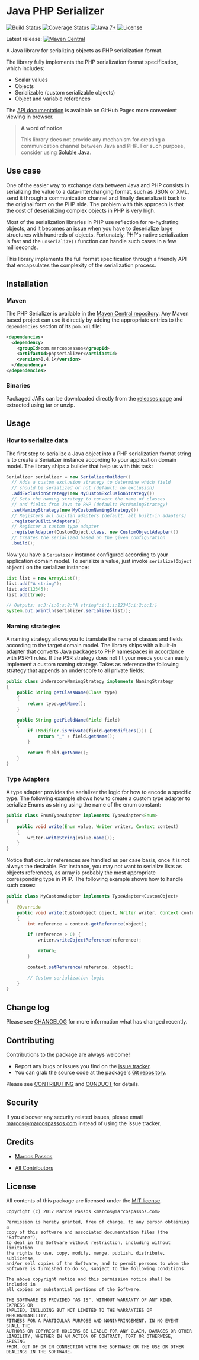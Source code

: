 Java PHP Serializer
===================
[![Build Status][travis-badge]][travis-status]
[![Coverage Status][coverall-badge]][coverall-status]
[![Java 7+][java-badge]][java]
[![License][mit-license-badge]](LICENSE)

Latest release: [![Maven Central][maven-central-badge]][maven-central-latest]

A Java library for serializing objects as PHP serialization format.

The library fully implements the PHP serialization format specification, which 
includes:

- Scalar values
- Objects
- Serializable (custom serializable objects)
- Object and variable references

The [API documentation][api-docs] is available on GitHub Pages more convenient viewing in
browser.

> **A word of notice**
>
> This library does not provide any mechanism for creating a communication
> channel between Java and PHP. For such purpose, consider using 
[Soluble Java][soluble-java].

## Use case

One of the easier way to exchange data between Java and PHP consists in
serializing the value to a data-interchanging format, such as JSON or XML,
send it through a communication channel and finally deserialize it back to the
original form on the PHP side. The problem with this approach is that the cost
of deserializing complex objects in PHP is very high.

Most of the serialization libraries in PHP use reflection for re-hydrating
objects, and it becomes an issue when you have to deserialize large structures
with hundreds of objects. Fortunately, PHP's native serialization is fast and 
the `unserialize()` function can handle such cases in a few milliseconds.

This library implements the full format specification through a friendly API 
that encapsulates the complexity of the serialization process.

## Installation

### Maven

The PHP Serializer is available in the 
[Maven Central repository][maven-central-latest].
Any Maven based project can use it directly by adding the appropriate entries
to the `dependencies` section of its `pom.xml` file:

```xml
<dependencies>
  <dependency>
    <groupId>com.marcospassos</groupId>
    <artifactId>phpserializer</artifactId>
    <version>0.4.1</version>
  </dependency>
</dependencies>
```

### Binaries

Packaged JARs can be downloaded directly from the [releases page][releases-page] 
and extracted using tar or unzip.

## Usage

### How to serialize data

The first step to serialize a Java object into a PHP serialization format
string is to create a Serializer instance according to your application domain 
model. The library ships a builder that help us with this task:

```java
Serializer serializer = new SerializerBuilder()
  // Adds a custom exclusion strategy to determine which field
  // should be serialized or not (default: no exclusion)
  .addExclusionStrategy(new MyCustomExclusionStrategy())
  // Sets the naming strategy to convert the name of classes
  // and fields from Java to PHP (default: PsrNamingStrategy)
  .setNamingStrategy(new MyCustomNamingStrategy())
  // Registers all builtin adapters (default: all built-in adapters)
  .registerBuiltinAdapters()
  // Register a custom type adapter
  .registerAdapter(CustomObject.class, new CustomObjectAdapter())
  // Creates the serialized based on the given configuration
  .build();
```

Now you have a `Serializer` instance configured according to your application
domain model. To serialize a value, just invoke `serialize(Object object)` on
the serializer instance:

```java
List list = new ArrayList();
list.add("A string");
list.add(12345);
list.add(true);

// Outputs: a:3:{i:0;s:8:"A string";i:1;i:12345;i:2;b:1;}
System.out.println(serializer.serialize(list));
```

### Naming strategies

A naming strategy allows you to translate the name of classes and fields
according to the target domain model. The library ships with a built-in adapter
that converts Java packages to PHP namespaces in accordance with PSR-1 rules.
If the PSR strategy does not fit your needs you can easily implement a custom 
naming strategy. Takes as reference the following strategy that appends an 
underscore to all private fields:

```java
public class UnderscoreNamingStrategy implements NamingStrategy
{
    public String getClassName(Class type)
    {
        return type.getName();
    }

    public String getFieldName(Field field)
    {
        if (Modifier.isPrivate(field.getModifiers())) {
            return "_" + field.getName();
        }

        return field.getName();
    }
}
```

### Type Adapters

A type adapter provides the serializer the logic for how to encode a specific 
type. The following example shows how to create a custom type adapter
to serialize Enums as string using the name of the enum constant:

```java
public class EnumTypeAdapter implements TypeAdapter<Enum>
{
    public void write(Enum value, Writer writer, Context context)
    {
        writer.writeString(value.name());
    }
}
```

Notice that circular references are handled as per case basis, once it is not
always the desirable. For instance, you may not want to serialize lists as
objects references, as array is probably the most appropriate corresponding
type in PHP. The following example shows how to handle such cases:

```java
public class MyCustomAdapter implements TypeAdapter<CustomObject>
{
    @Override
    public void write(CustomObject object, Writer writer, Context context)
    {
        int reference = context.getReference(object);

        if (reference > 0) {
            writer.writeObjectReference(reference);

            return;
        }

        context.setReference(reference, object);

        // Custom serialization logic
    }
}
```

## Change log

Please see [CHANGELOG](CHANGELOG.md) for more information what has changed 
recently.

## Contributing

Contributions to the package are always welcome!

* Report any bugs or issues you find on the [issue tracker][issue-tracker].
* You can grab the source code at the package's
[Git repository][repository].

Please see [CONTRIBUTING](CONTRIBUTING.md) and [CONDUCT](CONDUCT.md) for
details.

## Security

If you discover any security related issues, please email
marcos@marcospassos.com instead of using the issue tracker.

## Credits

* [Marcos Passos][author-page]
- [All Contributors][contributors-page]


## License

All contents of this package are licensed under the [MIT license](LICENSE).

```
Copyright (c) 2017 Marcos Passos <marcos@marcospassos.com>

Permission is hereby granted, free of charge, to any person obtaining a
copy of this software and associated documentation files (the "Software"),
to deal in the Software without restriction, including without limitation
the rights to use, copy, modify, merge, publish, distribute, sublicense,
and/or sell copies of the Software, and to permit persons to whom the
Software is furnished to do so, subject to the following conditions:

The above copyright notice and this permission notice shall be included in
all copies or substantial portions of the Software.

THE SOFTWARE IS PROVIDED "AS IS", WITHOUT WARRANTY OF ANY KIND, EXPRESS OR
IMPLIED, INCLUDING BUT NOT LIMITED TO THE WARRANTIES OF MERCHANTABILITY,
FITNESS FOR A PARTICULAR PURPOSE AND NONINFRINGEMENT. IN NO EVENT SHALL THE
AUTHORS OR COPYRIGHT HOLDERS BE LIABLE FOR ANY CLAIM, DAMAGES OR OTHER
LIABILITY, WHETHER IN AN ACTION OF CONTRACT, TORT OR OTHERWISE, ARISING
FROM, OUT OF OR IN CONNECTION WITH THE SOFTWARE OR THE USE OR OTHER
DEALINGS IN THE SOFTWARE.
```

[maven-central-badge]: https://img.shields.io/badge/maven%20central-v0.4.1-blue.svg
[maven-central-latest]: http://search.maven.org/#artifactdetails%7Ccom.marcospassos%7Cphpserializer%7C0.4.1%7Cjar
[coverall-status]: https://coveralls.io/github/marcospassos/java-php-serializer
[coverall-badge]: https://coveralls.io/repos/github/marcospassos/java-php-serializer/badge.svg
[travis-badge]: https://travis-ci.org/marcospassos/java-php-serializer.svg?branch=master
[travis-status]: https://travis-ci.org/marcospassos/java-php-serializer
[java-badge]: https://img.shields.io/badge/java-7+-4c7e9f.svg
[java]: http://java.oracle.com
[mit-license-badge]: https://img.shields.io/badge/license-MIT-blue.svg
[api-docs]: https://marcospassos.github.io/java-php-serializer/docs/api/latest/
[soluble-java]: https://github.com/belgattitude/soluble-japha
[author-page]: http://github.com/marcospassos
[contributors-page]: https://github.com/marcospassos/java-php-serializer/graphs/contributors
[issue-tracker]: https://github.com/marcospassos/java-php-serializer/issues
[repository]: https://github.com/marcospassos/java-php-serializer
[releases-page]: https://github.com/marcospassos/java-php-serializer/releases
[latest-release]: https://github.com/marcospassos/java-php-serializer/releases/tag/0.4.1
